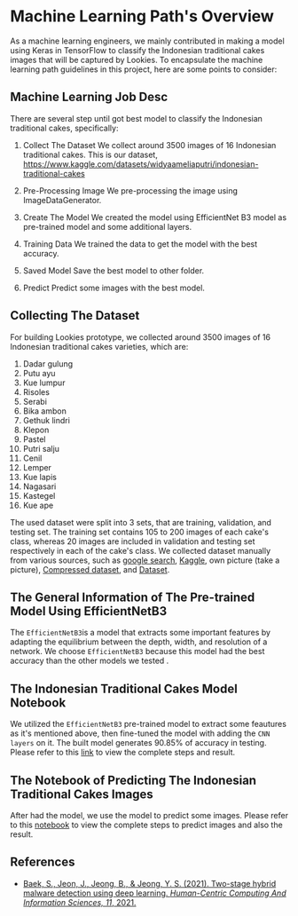 # Machine Learning Path's Overview  
As a machine learning engineers, we mainly contributed in making a model using Keras in TensorFlow to classify the Indonesian traditional cakes images that will be captured by Lookies. To encapsulate the machine learning path guidelines in this project, here are some points to consider:

## Machine Learning Job Desc  
There are several step until got best model to classify the Indonesian traditional cakes, specifically:
1. Collect The Dataset
We collect around 3500 images of 16 Indonesian traditional cakes. This is our dataset, https://www.kaggle.com/datasets/widyaameliaputri/indonesian-traditional-cakes

2. Pre-Processing Image
We pre-processing the image using ImageDataGenerator. 

3. Create The Model
We created the model using EfficientNet B3 model as pre-trained model and some additional layers.

4. Training Data
We trained the data to get the model with the best accuracy. 

5. Saved Model
Save the best model to other folder.

6. Predict
Predict some images with the best model. 

## Collecting The Dataset  
For building Lookies prototype, we collected around 3500 images of 16 Indonesian traditional cakes varieties, which are:
1. Dadar gulung
2. Putu ayu
3. Kue lumpur
4. Risoles
5. Serabi
6. Bika ambon
7. Gethuk lindri
8. Klepon
9. Pastel
10. Putri salju
11. Cenil
12. Lemper
13. Kue lapis
14. Nagasari
15. Kastegel
16. Kue ape  

The used dataset were split into 3 sets, that are training, validation, and testing set. The training set contains 105 to 200 images of each cake's class, whereas 20 images are included in validation and testing set respectively in each of the cake's class. We collected dataset manually from various sources, such as [google search](https://www.google.co.id/), [Kaggle](https://www.kaggle.com/), own picture (take a picture), [Compressed dataset](https://github.com/C22-PS225/Lookies-lihat-suka-makan/blob/main/machine_learning/Compress_Image.ipynb), and [Dataset](https://drive.google.com/drive/folders/18xNo8JsFSIKO4ccCtwDAQQIrGv6DXSKj?usp=sharing).

## The General Information of The Pre-trained Model Using EfficientNetB3  
The `EfficientNetB3`is a model that extracts some important features by adapting the equilibrium between the depth, width, and resolution of a network. We choose `EfficientNetB3` because this model had the best accuracy than the other models we tested .

## The Indonesian Traditional Cakes Model Notebook 
We utilized the `EfficientNetB3` pre-trained model to extract some feautures as it's mentioned above, then fine-tuned the model with adding the `CNN layers` on it. The built model generates 90.85% of accuracy in testing. Please refer to this [link](https://github.com/C22-PS225/Lookies-lihat-suka-makan/blob/main/machine_learning/building_model_90_accuracy.ipynb) to view the complete steps and result.

## The Notebook of Predicting The Indonesian Traditional Cakes Images  
After had the model, we use the model to predict some images. Please refer to this [notebook](https://github.com/C22-PS225/Lookies-lihat-suka-makan/blob/main/machine_learning/predict_Images.ipynb) to view the complete steps to predict images and also the result.

## References
* [Baek, S., Jeon, J., Jeong, B., & Jeong, Y. S. (2021). Two-stage hybrid malware detection using deep learning. *Human-Centric Computing And Information Sciences, 11*, 2021.](http://hcisj.com/data/file/article/2021063002/11-27.pdf)
